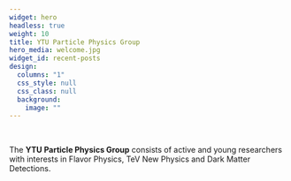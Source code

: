 ```yaml
---
widget: hero
headless: true
weight: 10
title: YTU Particle Physics Group
hero_media: welcome.jpg
widget_id: recent-posts
design:
  columns: "1"
  css_style: null
  css_class: null
  background:
    image: ""
---
```

<br>

The **YTU Particle Physics Group** consists of active and young researchers with interests in Flavor Physics, TeV New Physics and Dark Matter Detections.
